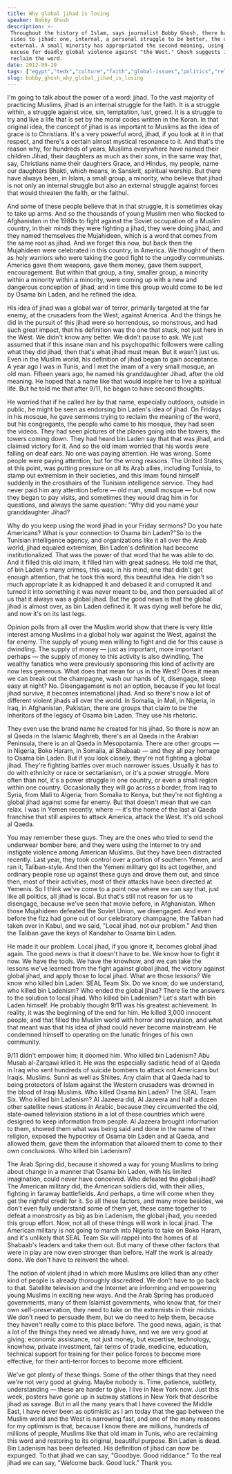 ```yaml
---
title: Why global jihad is losing
speaker: Bobby Ghosh
description: >-
 Throughout the history of Islam, says journalist Bobby Ghosh, there have been two
 sides to jihad: one, internal, a personal struggle to be better, the other
 external. A small minority has appropriated the second meaning, using it as an
 excuse for deadly global violence against "the West." Ghosh suggests it's time to
 reclaim the word.
date: 2012-09-29
tags: ["egypt","tedx","culture","faith","global-issues","politics","religion","terrorism","war"]
slug: bobby_ghosh_why_global_jihad_is_losing
---
```


I'm going to talk about the power of a word: jihad. To the vast majority of practicing
Muslims, jihad is an internal struggle for the faith. It is a struggle within, a struggle
against vice, sin, temptation, lust, greed. It is a struggle to try and live a life that
is set by the moral codes written in the Koran. In that original idea, the concept of
jihad is as important to Muslims as the idea of grace is to Christians. It's a very
powerful word, jihad, if you look at it in that respect, and there's a certain almost
mystical resonance to it. And that's the reason why, for hundreds of years, Muslims
everywhere have named their children Jihad, their daughters as much as their sons, in the
same way that, say, Christians name their daughters Grace, and Hindus, my people, name our
daughters Bhakti, which means, in Sanskrit, spiritual worship. But there have always been,
in Islam, a small group, a minority, who believe that jihad is not only an internal
struggle but also an external struggle against forces that would threaten the faith, or
the faithul.

And some of these people believe that in that struggle, it is sometimes okay to take up
arms. And so the thousands of young Muslim men who flocked to Afghanistan in the 1980s to
fight against the Soviet occupation of a Muslim country, in their minds they were fighting
a jihad, they were doing jihad, and they named themselves the Mujahideen, which is a word
that comes from the same root as jihad. And we forget this now, but back then the
Mujahideen were celebrated in this country, in America. We thought of them as holy
warriors who were taking the good fight to the ungodly communists. America gave them
weapons, gave them money, gave them support, encouragement. But within that group, a tiny,
smaller group, a minority within a minority within a minority, were coming up with a new
and dangerous conception of jihad, and in time this group would come to be led by Osama
bin Laden, and he refined the idea.

His idea of jihad was a global war of terror, primarily targeted at the far enemy, at the
crusaders from the West, against America. And the things he did in the pursuit of this
jihad were so horrendous, so monstrous, and had such great impact, that his definition was
the one that stuck, not just here in the West. We didn't know any better. We didn't pause
to ask. We just assumed that if this insane man and his psychopathic followers were
calling what they did jihad, then that's what jihad must mean. But it wasn't just us. Even
in the Muslim world, his definition of jihad began to gain acceptance. A year ago I was in
Tunis, and I met the imam of a very small mosque, an old man. Fifteen years ago, he named
his granddaughter Jihad, after the old meaning. He hoped that a name like that would
inspire her to live a spiritual life. But he told me that after 9/11, he began to have
second thoughts.

He worried that if he called her by that name, especially outdoors, outside in public, he
might be seen as endorsing bin Laden's idea of jihad. On Fridays in his mosque, he gave
sermons trying to reclaim the meaning of the word, but his congregants, the people who
came to his mosque, they had seen the videos. They had seen pictures of the planes going
into the towers, the towers coming down. They had heard bin Laden say that that was jihad,
and claimed victory for it. And so the old imam worried that his words were falling on
deaf ears. No one was paying attention. He was wrong. Some people were paying attention,
but for the wrong reasons. The United States, at this point, was putting pressure on all
its Arab allies, including Tunisia, to stamp out extremism in their societies, and this
imam found himself suddenly in the crosshairs of the Tunisian intelligence service. They
had never paid him any attention before — old man, small mosque — but now they began to
pay visits, and sometimes they would drag him in for questions, and always the same
question: "Why did you name your granddaughter Jihad?

Why do you keep using the word jihad in your Friday sermons? Do you hate Americans? What
is your connection to Osama bin Laden?"So to the Tunisian intelligence agency, and
organizations like it all over the Arab world, jihad equaled extremism, Bin Laden's
definition had become institutionalized. That was the power of that word that he was able
to do. And it filled this old imam, it filled him with great sadness. He told me that, of
bin Laden's many crimes, this was, in his mind, one that didn't get enough attention, that
he took this word, this beautiful idea. He didn't so much appropriate it as kidnapped it
and debased it and corrupted it and turned it into something it was never meant to be, and
then persuaded all of us that it always was a global jihad. But the good news is that the
global jihad is almost over, as bin Laden defined it. It was dying well before he did, and
now it's on its last legs.

Opinion polls from all over the Muslim world show that there is very little interest among
Muslims in a global holy war against the West, against the far enemy. The supply of young
men willing to fight and die for this cause is dwindling. The supply of money — just as
important, more important perhaps — the supply of money to this activity is also
dwindling. The wealthy fanatics who were previously sponsoring this kind of activity are
now less generous. What does that mean for us in the West? Does it mean we can break out
the champagne, wash our hands of it, disengage, sleep easy at night? No. Disengagement is
not an option, because if you let local jihad survive, it becomes international jihad. And
so there's now a lot of different violent jihads all over the world. In Somalia, in Mali,
in Nigeria, in Iraq, in Afghanistan, Pakistan, there are groups that claim to be the
inheritors of the legacy of Osama bin Laden. They use his rhetoric.

They even use the brand name he created for his jihad. So there is now an al Qaeda in the
Islamic Maghreb, there's an al Qaeda in the Arabian Peninsula, there is an al Qaeda in
Mesopotamia. There are other groups — in Nigeria, Boko Haram, in Somalia, al Shabaab — and
they all pay homage to Osama bin Laden. But if you look closely, they're not fighting a
global jihad. They're fighting battles over much narrower issues. Usually it has to do
with ethnicity or race or sectarianism, or it's a power struggle. More often than not,
it's a power struggle in one country, or even a small region within one country.
Occasionally they will go across a border, from Iraq to Syria, from Mali to Algeria, from
Somalia to Kenya, but they're not fighting a global jihad against some far enemy. But that
doesn't mean that we can relax. I was in Yemen recently, where — it's the home of the last
al Qaeda franchise that still aspires to attack America, attack the West. It's old school
al Qaeda.

You may remember these guys. They are the ones who tried to send the underwear bomber
here, and they were using the Internet to try and instigate violence among American
Muslims. But they have been distracted recently. Last year, they took control over a
portion of southern Yemen, and ran it, Taliban-style. And then the Yemeni military got its
act together, and ordinary people rose up against these guys and drove them out, and since
then, most of their activities, most of their attacks have been directed at Yemenis. So I
think we've come to a point now where we can say that, just like all politics, all jihad
is local. But that's still not reason for us to disengage, because we've seen that movie
before, in Afghanistan. When those Mujahideen defeated the Soviet Union, we disengaged.
And even before the fizz had gone out of our celebratory champagne, the Taliban had taken
over in Kabul, and we said, "Local jihad, not our problem." And then the Taliban gave the
keys of Kandahar to Osama bin Laden.

He made it our problem. Local jihad, if you ignore it, becomes global jihad again. The good
news is that it doesn't have to be. We know how to fight it now. We have the tools. We
have the knowhow, and we can take the lessons we've learned from the fight against global
jihad, the victory against global jihad, and apply those to local jihad. What are those
lessons? We know who killed bin Laden: SEAL Team Six. Do we know, do we understand, who
killed bin Ladenism? Who ended the global jihad? There lie the answers to the solution to
local jihad. Who killed bin Ladenism? Let's start with bin Laden himself. He probably
thought 9/11 was his greatest achievement. In reality, it was the beginning of the end for
him. He killed 3,000 innocent people, and that filled the Muslim world with horror and
revulsion, and what that meant was that his idea of jihad could never become mainstream.
He condemned himself to operating on the lunatic fringes of his own community.

9/11 didn't empower him; it doomed him. Who killed bin Ladenism? Abu Musab al-Zarqawi
killed it. He was the especially sadistic head of al Qaeda in Iraq who sent hundreds of
suicide bombers to attack not Americans but Iraqis. Muslims. Sunni as well as Shiites. Any
claim that al Qaeda had to being protectors of Islam against the Western crusaders was
drowned in the blood of Iraqi Muslims. Who killed Osama bin Laden? The SEAL Team Six. Who
killed bin Ladenism? Al Jazeera did, Al Jazeera and half a dozen other satellite news
stations in Arabic, because they circumvented the old, state-owned television stations in
a lot of these countries which were designed to keep information from people. Al Jazeera
brought information to them, showed them what was being said and done in the name of their
religion, exposed the hypocrisy of Osama bin Laden and al Qaeda, and allowed them, gave
them the information that allowed them to come to their own conclusions. Who killed bin
Ladenism?

The Arab Spring did, because it showed a way for young Muslims to bring about change in a
manner that Osama bin Laden, with his limited imagination, could never have conceived. Who
defeated the global jihad? The American military did, the American soldiers did, with
their allies, fighting in faraway battlefields. And perhaps, a time will come when they
get the rightful credit for it. So all these factors, and many more besides, we don't even
fully understand some of them yet, these came together to defeat a monstrosity as big as
bin Ladenism, the global jihad, you needed this group effort. Now, not all of these things
will work in local jihad. The American military is not going to march into Nigeria to take
on Boko Haram, and it's unlikely that SEAL Team Six will rappel into the homes of al
Shabaab's leaders and take them out. But many of these other factors that were in play are
now even stronger than before. Half the work is already done. We don't have to reinvent
the wheel.

The notion of violent jihad in which more Muslims are killed than any other kind of people
is already thoroughly discredited. We don't have to go back to that. Satellite television
and the Internet are informing and empowering young Muslims in exciting new ways. And the
Arab Spring has produced governments, many of them Islamist governments, who know that,
for their own self-preservation, they need to take on the extremists in their midsts. We
don't need to persuade them, but we do need to help them, because they haven't really come
to this place before. The good news, again, is that a lot of the things they need we
already have, and we are very good at giving: economic assistance, not just money, but
expertise, technology, knowhow, private investment, fair terms of trade, medicine,
education, technical support for training for their police forces to become more
effective, for their anti-terror forces to become more efficient.

We've got plenty of these things. Some of the other things that they need we're not very
good at giving. Maybe nobody is. Time, patience, subtlety, understanding — these are
harder to give. I live in New York now. Just this week, posters have gone up in subway
stations in New York that describe jihad as savage. But in all the many years that I have
covered the Middle East, I have never been as optimistic as I am today that the gap
between the Muslim world and the West is narrowing fast, and one of the many reasons for
my optimism is that, because I know there are millions, hundreds of millions of people,
Muslims like that old imam in Tunis, who are reclaiming this word and restoring to its
original, beautiful purpose. Bin Laden is dead. Bin Ladenism has been defeated. His
definition of jihad can now be expunged. To that jihad we can say, "Goodbye. Good
riddance." To the real jihad we can say, "Welcome back. Good luck." Thank
you.

<!--
ad_duration=3.33
event="TEDxGeorgetown"
external_start_time=0
has_talk_citation=0
intro_duration=11.82
is_subtitle_required="False"
is_talk_featured="True"
language="en"
language_swap="False"
native_language="en"
number_of_related_talks=6
number_of_speakers=1
number_of_subtitled_videos=23
number_of_tags=9
number_of_talk_download_languages=23
number_of_talk_more_resources=1
number_of_talk_recommendations=0
number_of_talks_take_actions=0
post_ad_duration=0.83
published_timestamp="2012-12-03 16:28:04"
recording_date="2012-09-29"
speaker_description="Editor"
speaker_is_published=1
speaker_name="Bobby Ghosh"
talk_name="Why global jihad is losing"
talks_tags=["egypt","tedx","culture","faith","global-issues","politics","religion","terrorism","war"]
talks_take_action=[]
url_photo_speaker="https://pe.tedcdn.com/images/ted/2f951312774eea3c048aa180503db0bd7e4cd979_254x191.jpg"
url_photo_talk="https://pe.tedcdn.com/images/ted/dbcd6dd2e6ca67e8e41acb1598dd4f76302a1fe4_1600x1200.jpg"
url_webpage="https://www.ted.com/talks/bobby_ghosh_why_global_jihad_is_losing"
video_type_name="TEDx Talk"
-->